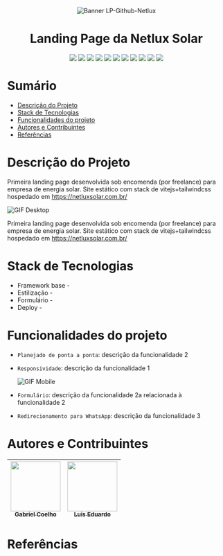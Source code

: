 <div align="center">

  ![Banner LP-Github-Netlux](https://user-images.githubusercontent.com/103870268/216784621-983371d9-6ac6-438c-b25f-bc41e4fd2938.png)
  
  <h1> Landing Page da Netlux Solar </h1>

</div>


<div align="center">

  <img align=top src="https://img.shields.io/badge/Status-Conclu%C3%ADdo-success">

  <img align=top src=https://img.shields.io/badge/Deploy-10%2F01%2F2023-yellowgreen>
  
  <img align=top src="https://img.shields.io/badge/WhatsApp-25D366?style=for-the-badge&logo=whatsapp&logoColor=white">
  
  <img align=top src="https://img.shields.io/badge/HTML5-E34F26?style=for-the-badge&logo=html5&logoColor=white">
  
  <img align=top src="https://img.shields.io/badge/CSS3-1572B6?style=for-the-badge&logo=css3&logoColor=white">
  
  <img align=top src="https://img.shields.io/badge/Tailwind_CSS-38B2AC?style=for-the-badge&logo=tailwind-css&logoColor=white">
  
  <img align=top src="https://img.shields.io/badge/JavaScript-F7DF1E?style=for-the-badge&logo=javascript&logoColor=black">
  
  <img align=top src="https://img.shields.io/badge/Markdown-000000?style=for-the-badge&logo=markdown&logoColor=white">
  
  <img align=top src="https://img.shields.io/badge/React-20232A?style=for-the-badge&logo=react&logoColor=61DAFB">
  
  <img align=top src="https://img.shields.io/badge/Figma-F24E1E?style=for-the-badge&logo=figma&logoColor=white">
  
  <img align=top src="https://img.shields.io/badge/GIT-E44C30?style=for-the-badge&logo=git&logoColor=white">
  
</div>

# Sumário

  * [Descrição do Projeto](#-Descrição-do-Projeto)
  * [Stack de Tecnologias](#Stack-de-Tecnologias)
  * [Funcionalidades do projeto](#Funcionalidades-do-projeto)
  * [Autores e Contribuintes](#Autores-e-Contribuintes)
  * [Referências](#Referências)

# Descrição do Projeto

Primeira landing page desenvolvida sob encomenda (por freelance) para empresa de energia solar. Site estático com stack de vitejs+tailwindcss hospedado em https://netluxsolar.com.br/ 

![GIF Desktop](https://user-images.githubusercontent.com/103870268/216788609-ad12f4e9-9b39-48c3-b61a-00f60a5b0b76.gif)

Primeira landing page desenvolvida sob encomenda (por freelance) para empresa de energia solar. Site estático com stack de vitejs+tailwindcss hospedado em https://netluxsolar.com.br/ 


# Stack de Tecnologias

  * Framework base - 
  * Estilização - 
  * Formulário - 
  * Deploy - 


# Funcionalidades do projeto

- `Planejado de ponta a ponta`: descrição da funcionalidade 2

- `Responsividade`: descrição da funcionalidade 1

  ![GIF Mobile](https://user-images.githubusercontent.com/103870268/216789189-9adf3364-c65c-4a5b-bad7-e494ba78db24.gif)

- `Formulário`: descrição da funcionalidade 2a relacionada à funcionalidade 2

- `Redirecionamento para WhatsApp`: descrição da funcionalidade 3


# Autores e Contribuintes

  | [<img src="https://avatars.githubusercontent.com/u/103870268?v=4" width=115><br><sub>Gabriel Coelho</sub>](https://github.com/gabrielfmcoelho) | [<img src="https://avatars.githubusercontent.com/u/102627134?v=4" width=115><br><sub>Luis Eduardo</sub>](https://github.com/luiseduardoalencar) |  
  | :---: | :---: |


# Referências




